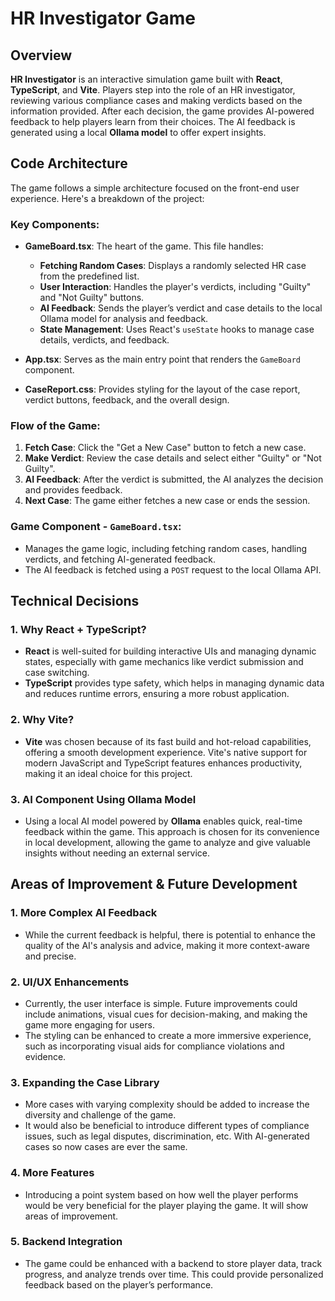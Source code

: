 # HR Investigator Game

## Overview

**HR Investigator** is an interactive simulation game built with **React**, **TypeScript**, and **Vite**. Players step into the role of an HR investigator, reviewing various compliance cases and making verdicts based on the information provided. After each decision, the game provides AI-powered feedback to help players learn from their choices. The AI feedback is generated using a local **Ollama model** to offer expert insights.

## Code Architecture

The game follows a simple architecture focused on the front-end user experience. Here's a breakdown of the project:

### Key Components:

- **GameBoard.tsx**: The heart of the game. This file handles:
  - **Fetching Random Cases**: Displays a randomly selected HR case from the predefined list.
  - **User Interaction**: Handles the player's verdicts, including "Guilty" and "Not Guilty" buttons.
  - **AI Feedback**: Sends the player’s verdict and case details to the local Ollama model for analysis and feedback.
  - **State Management**: Uses React's `useState` hooks to manage case details, verdicts, and feedback.

- **App.tsx**: Serves as the main entry point that renders the `GameBoard` component.

- **CaseReport.css**: Provides styling for the layout of the case report, verdict buttons, feedback, and the overall design.

### Flow of the Game:
1. **Fetch Case**: Click the "Get a New Case" button to fetch a new case.
2. **Make Verdict**: Review the case details and select either "Guilty" or "Not Guilty".
3. **AI Feedback**: After the verdict is submitted, the AI analyzes the decision and provides feedback.
4. **Next Case**: The game either fetches a new case or ends the session.

### Game Component - `GameBoard.tsx`:
- Manages the game logic, including fetching random cases, handling verdicts, and fetching AI-generated feedback.
- The AI feedback is fetched using a `POST` request to the local Ollama API.

## Technical Decisions

### 1. **Why React + TypeScript?**
- **React** is well-suited for building interactive UIs and managing dynamic states, especially with game mechanics like verdict submission and case switching.
- **TypeScript** provides type safety, which helps in managing dynamic data and reduces runtime errors, ensuring a more robust application.

### 2. **Why Vite?**
- **Vite** was chosen because of its fast build and hot-reload capabilities, offering a smooth development experience. Vite's native support for modern JavaScript and TypeScript features enhances productivity, making it an ideal choice for this project.

### 3. **AI Component Using Ollama Model**
- Using a local AI model powered by **Ollama** enables quick, real-time feedback within the game. This approach is chosen for its convenience in local development, allowing the game to analyze and give valuable insights without needing an external service.

## Areas of Improvement & Future Development

### 1. **More Complex AI Feedback**
   - While the current feedback is helpful, there is potential to enhance the quality of the AI's analysis and advice, making it more context-aware and precise.

### 2. **UI/UX Enhancements**
   - Currently, the user interface is simple. Future improvements could include animations, visual cues for decision-making, and making the game more engaging for users.
   - The styling can be enhanced to create a more immersive experience, such as incorporating visual aids for compliance violations and evidence.

### 3. **Expanding the Case Library**
   - More cases with varying complexity should be added to increase the diversity and challenge of the game. 
   - It would also be beneficial to introduce different types of compliance issues, such as legal disputes, discrimination, etc. With AI-generated cases so now cases are ever the same.

### 4. **More Features**
   - Introducing a point system based on how well the player performs would be very beneficial for the player playing the game. It will show areas of improvement.

### 5. **Backend Integration**
   - The game could be enhanced with a backend to store player data, track progress, and analyze trends over time. This could provide personalized feedback based on the player’s performance.

